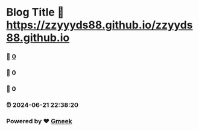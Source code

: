 # Blog Title :link: https://zzyyyds88.github.io/zzyyds88.github.io 
### :page_facing_up: [0](https://zzyyyds88.github.io/zzyyds88.github.io/tag.html) 
### :speech_balloon: 0 
### :hibiscus: 0 
### :alarm_clock: 2024-06-21 22:38:20 
### Powered by :heart: [Gmeek](https://github.com/Meekdai/Gmeek)
